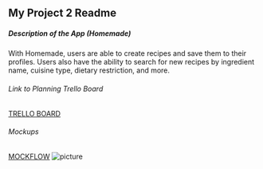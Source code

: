 ## My Project 2 Readme

##### Description of the App (Homemade)
With Homemade, users are able to create recipes and save them to their profiles. Users also have the ability to search for new recipes by ingredient name, cuisine type, dietary restriction, and more.

###### Link to Planning Trello Board
[TRELLO BOARD](https://trello.com/invite/b/rb25YTAU/ATTI3aa458368fe916067c232a4ee91b8cd6B4119A7D/project-2-full-stack-app)

###### Mockups
[MOCKFLOW](url)
![picture](https://i.imgur.com/WqAh23h.png)